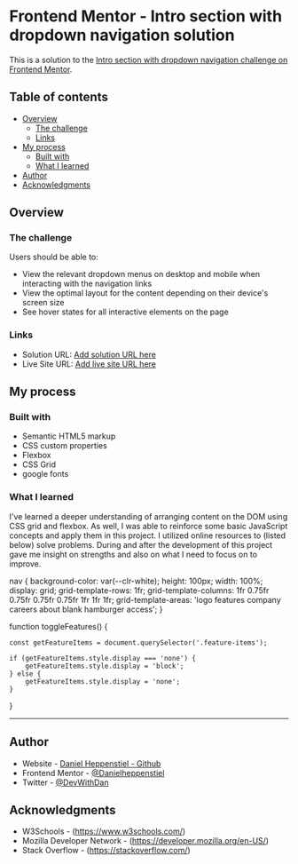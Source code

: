 # Frontend Mentor - Intro section with dropdown navigation solution

This is a solution to the [Intro section with dropdown navigation challenge on Frontend Mentor](https://www.frontendmentor.io/challenges/intro-section-with-dropdown-navigation-ryaPetHE5). 

## Table of contents

- [Overview](#overview)
  - [The challenge](#the-challenge)
  - [Links](#links)
- [My process](#my-process)
  - [Built with](#built-with)
  - [What I learned](#what-i-learned)
- [Author](#author)
- [Acknowledgments](#acknowledgments)


## Overview

### The challenge

Users should be able to:

- View the relevant dropdown menus on desktop and mobile when interacting with the navigation links
- View the optimal layout for the content depending on their device's screen size
- See hover states for all interactive elements on the page


### Links

- Solution URL: [Add solution URL here](https://github.com/Danielheppenstiel/into-section-frontend-mentor-challenge)
- Live Site URL: [Add live site URL here](https://danielheppenstiel.github.io/into-section-frontend-mentor-challenge/)

## My process

### Built with

- Semantic HTML5 markup
- CSS custom properties
- Flexbox
- CSS Grid
- google fonts

### What I learned

I've learned a deeper understanding of arranging content on the DOM using CSS grid and flexbox. As well, I was able to reinforce some basic JavaScript concepts and apply them in this project. I utilized online resources to (listed below) solve problems. During and after the development of this project gave me insight on strengths and also on what I need to focus on to improve.


nav {
    background-color: var(--clr-white);
    height: 100px;
    width: 100%;
    display: grid;
    grid-template-rows: 1fr;
    grid-template-columns: 1fr 0.75fr 0.75fr 0.75fr 0.75fr 1fr 1fr 1fr;
    grid-template-areas: 
    'logo features company careers about blank hamburger access';
}

function toggleFeatures() {

    const getFeatureItems = document.querySelector('.feature-items');

    if (getFeatureItems.style.display === 'none') {
        getFeatureItems.style.display = 'block';
    } else {
        getFeatureItems.style.display = 'none';
    }

}

---

## Author

- Website - [Daniel Heppenstiel - Github](https://github.com/Danielheppenstiel)
- Frontend Mentor - [@Danielheppenstiel](https://www.frontendmentor.io/profile/Danielheppenstiel)
- Twitter - [@DevWithDan](https://twitter.com/DevWithDan)


## Acknowledgments

 - W3Schools - (https://www.w3schools.com/)
 - Mozilla Developer Network - (https://developer.mozilla.org/en-US/)
 - Stack Overflow - (https://stackoverflow.com/)
